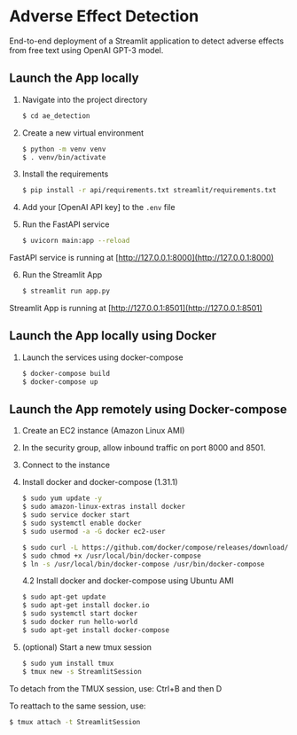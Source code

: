 # Adverse Effect Detection

End-to-end deployment of a Streamlit application to detect adverse effects from free text using OpenAI GPT-3 model.

## Launch the App locally

1. Navigate into the project directory

   ```bash
   $ cd ae_detection
   ```

2. Create a new virtual environment

   ```bash
   $ python -m venv venv
   $ . venv/bin/activate
   ```

3. Install the requirements

   ```bash
   $ pip install -r api/requirements.txt streamlit/requirements.txt
   ```

4. Add your [OpenAI API key] to the `.env` file

5. Run the FastAPI service

   ```bash
   $ uvicorn main:app --reload
   ```

FastAPI service is running at [http://127.0.0.1:8000](http://127.0.0.1:8000)

6. Run the Streamlit App

   ```bash
   $ streamlit run app.py
   ```

Streamlit App is running at [http://127.0.0.1:8501](http://127.0.0.1:8501)

## Launch the App locally using Docker

1. Launch the services using docker-compose

   ```bash
   $ docker-compose build
   $ docker-compose up
   ```

## Launch the App remotely using Docker-compose

1. Create an EC2 instance (Amazon Linux AMI)
2. In the security group, allow inbound traffic on port 8000 and 8501.
3. Connect to the instance
4. Install docker and docker-compose (1.31.1)

   ```bash
   $ sudo yum update -y
   $ sudo amazon-linux-extras install docker
   $ sudo service docker start
   $ sudo systemctl enable docker
   $ sudo usermod -a -G docker ec2-user

   $ sudo curl -L https://github.com/docker/compose/releases/download/1.31.1/docker-compose-`uname -s`-`uname -m` | sudo tee /usr/local/bin/docker-compose > /dev/null
   $ sudo chmod +x /usr/local/bin/docker-compose
   $ ln -s /usr/local/bin/docker-compose /usr/bin/docker-compose
   ```

   4.2 Install docker and docker-compose using Ubuntu AMI

   ```bash
   $ sudo apt-get update
   $ sudo apt-get install docker.io
   $ sudo systemctl start docker
   $ sudo docker run hello-world
   $ sudo apt-get install docker-compose
   ```

5. (optional) Start a new tmux session

   ```bash
   $ sudo yum install tmux
   $ tmux new -s StreamlitSession
   ```

To detach from the TMUX session, use: Ctrl+B and then D

To reattach to the same session, use:

```bash
$ tmux attach -t StreamlitSession
```
